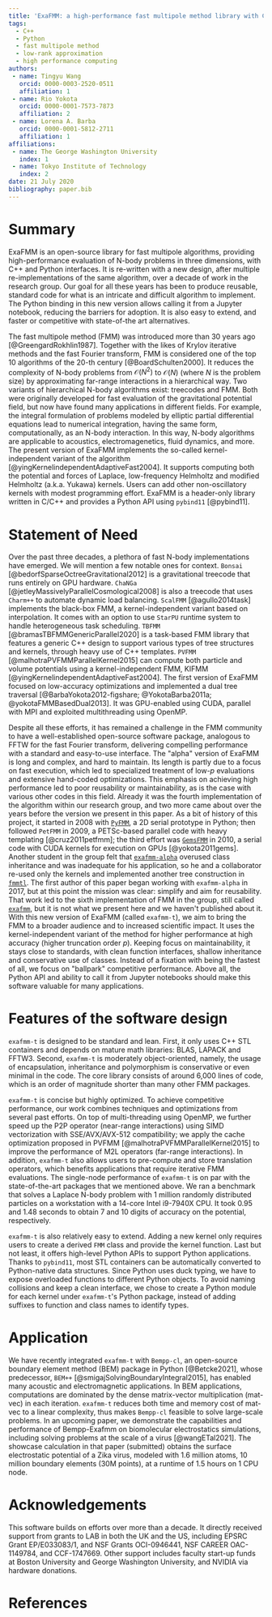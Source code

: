 ```yaml
---
title: 'ExaFMM: a high-performance fast multipole method library with C++ and Python interfaces'
tags:
  - C++
  - Python
  - fast multipole method
  - low-rank approximation
  - high performance computing
authors:
 - name: Tingyu Wang
   orcid: 0000-0003-2520-0511
   affiliation: 1
 - name: Rio Yokota
   orcid: 0000-0001-7573-7873
   affiliation: 2
 - name: Lorena A. Barba
   orcid: 0000-0001-5812-2711
   affiliation: 1
affiliations:
 - name: The George Washington University
   index: 1
 - name: Tokyo Institute of Technology
   index: 2
date: 21 July 2020
bibliography: paper.bib
---
```


# Summary

ExaFMM is an open-source library for fast multipole algorithms, providing high-performance evaluation of N-body problems in three dimensions, with C++ and Python interfaces.
It is re-written with a new design, after multiple re-implementations of the same algorithm, over a decade of work in the research group.
Our goal for all these years has been to produce reusable, standard code for what is an intricate and difficult algorithm to implement. 
The Python binding in this new version allows calling it from a Jupyter notebook, reducing the barriers for adoption.
It is also easy to extend, and faster or competitive with state-of-the art alternatives.

The fast multipole method (FMM) was introduced more than 30 years ago [@GreengardRokhlin1987].
Together with the likes of Krylov iterative methods and the fast Fourier transform, FMM is considered one of the top 10 algorithms of the 20-th century [@BoardSchulten2000].
It reduces the complexity of N-body problems from $\mathcal{O}(N^2)$ to $\mathcal{O}(N)$ (where $N$ is the problem size) by approximating far-range interactions in a hierarchical way.
Two variants of hierarchical N-body algorithms exist: treecodes and FMM. 
Both were originally developed for fast evaluation of the gravitational potential field, but now have found many applications in different fields.
For example, the integral formulation of problems modeled by elliptic partial differential equations lead to numerical integration, having the same form, computationally, as an N-body interaction.
In this way, N-body algorithms are applicable to acoustics, electromagenetics, fluid dynamics, and more.
The present version of ExaFMM implements the so-called kernel-independent variant of the algorithm [@yingKernelindependentAdaptiveFast2004].
It supports computing both the potential and forces of Laplace, low-frequency Helmholtz and modified Helmholtz (a.k.a. Yukawa) kernels.
Users can add other non-oscillatory kernels with modest programming effort.
ExaFMM is a header-only library written in C/C++ and provides a Python API using `pybind11` [@pybind11].

# Statement of Need

Over the past three decades, a plethora of fast N-body implementations have emerged.
We will mention a few notable ones for context.
`Bonsai` [@bedorfSparseOctreeGravitational2012] is a gravitational treecode that runs entirely on GPU hardware.
`ChaNGa` [@jetleyMassivelyParallelCosmological2008] is also a treecode that uses `Charm++` to automate dynamic load balancing.
`ScalFMM` [@agullo2014task] implements the black-box FMM, a kernel-independent variant based on interpolation.
It comes with an option to use `StarPU` runtime system to handle heterogeneous task scheduling.
`TBFMM` [@bramasTBFMMGenericParallel2020] is a task-based FMM library that features a generic C++ design to support various types of tree structures and kernels, through heavy use of C++ templates.
`PVFMM` [@malhotraPVFMMParallelKernel2015] can compute both particle and volume potentials using a kernel-independent FMM, KIFMM [@yingKernelindependentAdaptiveFast2004].
The first version of ExaFMM focused on low-accuracy optimizations and implemented a dual tree traversal [@BarbaYokota2012-figshare; @YokotaBarba2011a; @yokotaFMMBasedDual2013].
It was GPU-enabled using CUDA, parallel with MPI and exploited multithreading using OpenMP.

Despite all these efforts, it has remained a challenge in the FMM community to have a well-established open-source software package, analogous to FFTW for the fast Fourier transform,
delivering compelling performance with a standard and easy-to-use interface.
The "alpha" version of ExaFMM is long and complex, and hard to maintain.
Its length is partly due to a focus on fast execution, which led to specialized treatment of low-$p$ evaluations and extensive hand-coded optimizations.
This emphasis on achieving high performance led to poor reusability or maintainability, as is the case with various other codes in this field.
Already it was the fourth implementation of the algorithm within our research group, and two more came about over the years before the version we present in this paper.
As a bit of history of this project, it started in 2008 with [`PyFMM`](https://github.com/barbagroup/pyfmm), a 2D serial prototype in Python; then followed `PetFMM` in 2009, a PETSc-based parallel code with heavy templating [@cruz2011petfmm]; the third effort was [`GemsFMM`](https://github.com/barbagroup/gemsfmm) in 2010, a serial code with CUDA kernels for execution on GPUs [@yokota2011gems].
Another student in the group felt that [`exafmm-alpha`](https://github.com/exafmm/exafmm-alpha) overused class inheritance and was inadequate for his application, so he and a collaborator re-used only the kernels and implemented another tree construction in [`fmmtl`](https://github.com/ccecka/fmmtl).
The first author of this paper began working with `exafmm-alpha` in 2017, but at this point the mission was clear: simplify and aim for reusability.
That work led to the sixth implementation of FMM in the group, still called [`exafmm`](https://github.com/exafmm/exafmm), but it is not what we present here and we haven't published about it. 
With this new version of ExaFMM (called `exafmm-t`), we aim to bring the FMM to a broader audience and to increased scientific impact.
It uses the kernel-independent variant of the method for higher performance at high accuracy (higher truncation order $p$).
Keeping focus on maintainability, it stays close to standards, with clean function interfaces, shallow inheritance and conservative use of classes.
Instead of a fixation with being the fastest of all, we focus on "ballpark" competitive performance.
Above all, the Python API and ability to call it from Jupyter notebooks should make this software valuable for many applications.

# Features of the software design

`exafmm-t` is designed to be standard and lean.
First, it only uses C++ STL containers and depends on mature math libraries: BLAS, LAPACK and FFTW3.
Second, `exafmm-t` is moderately object-oriented, namely, the usage of encapsulation, inheritance and polymorphism is conservative or even minimal in the code.
The core library consists of around 6,000 lines of code, which is an order of magnitude shorter than many other FMM packages.

`exafmm-t` is concise but highly optimized.
To achieve competitive performance, our work combines techniques and optimizations from several past efforts.
On top of multi-threading using OpenMP, we further speed up the P2P operator (near-range interactions) using SIMD vectorization with SSE/AVX/AVX-512 compatibility;
we apply the cache optimization proposed in PVFMM [@malhotraPVFMMParallelKernel2015] to improve the performance of M2L operators (far-range interactions).
In addition, `exafmm-t` also allows users to pre-compute and store translation operators, which benefits applications that require iterative FMM evaluations.
The single-node performance of `exafmm-t` is on par with the state-of-the-art packages that we mentioned above.
We ran a benchmark that solves a Laplace N-body problem with 1 million randomly distributed particles on a workstation with a 14-core Intel i9-7940X CPU.
It took 0.95 and 1.48 seconds to obtain 7 and 10 digits of accuracy on the potential, respectively.

`exafmm-t` is also relatively easy to extend.
Adding a new kernel only requires users to create a derived `FMM` class and provide the kernel function.
Last but not least, it offers high-level Python APIs to support Python applications.
Thanks to `pybind11`, most STL containers can be automatically converted to Python-native data structures.
Since Python uses duck typing, we have to expose overloaded functions to different Python objects.
To avoid naming collisions and keep a clean interface, we chose to create a Python module for each kernel under `exafmm-t`'s Python package, instead of adding suffixes to function and class names to identify types.

# Application

We have recently integrated `exafmm-t` with `Bempp-cl`, an open-source boundary element method (BEM) package in Python [@Betcke2021],
whose predecessor, `BEM++` [@smigajSolvingBoundaryIntegral2015], has enabled many acoustic and electromagnetic applications.
In BEM applications, computations are dominated by the dense matrix-vector multiplication (mat-vec) in each iteration.
`exafmm-t` reduces both time and memory cost of mat-vec to a linear complexity, thus makes `Bempp-cl` feasible to solve large-scale problems.
In an upcoming paper, we demonstrate the capabilities and performance of Bempp-Exafmm on biomolecular electrostatics simulations, including solving problems at the scale of a virus [@wangETal2021].
The showcase calculation in that paper (submitted) obtains the surface electrostatic potential of a Zika virus, modeled with 1.6 million atoms, 10 million boundary elements (30M points), at a runtime of 1.5 hours on 1 CPU node.

# Acknowledgements

This software builds on efforts over more than a decade. It directly received support from grants to LAB in both the UK and the US, including EPSRC Grant EP/E033083/1, and NSF Grants OCI-0946441, NSF CAREER OAC-1149784, and CCF-1747669.
Other support includes faculty start-up funds at Boston University and George Washington University, and NVIDIA via hardware donations. 

# References
